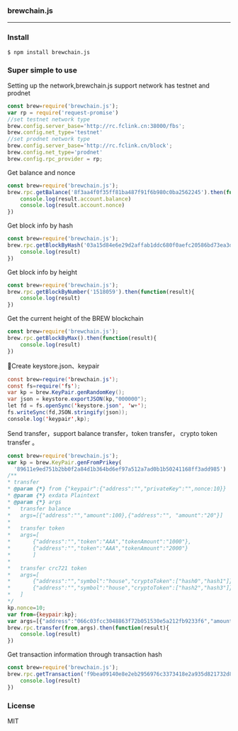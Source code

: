 ### brewchain.js
-----------------------

### Install

```
$ npm install brewchain.js
```

### Super simple to use

Setting up the network,brewchain.js support network has testnet and prodnet
```js
const brew=require('brewchain.js');
var rp = require('request-promise')
//set testnet network type
brew.config.server_base='http://rc.fclink.cn:38000/fbs';
brew.config.net_type='testnet'
//set prodnet network type
brew.config.server_base='http://rc.fclink.cn/block';
brew.config.net_type='prodnet'
brew.config.rpc_provider = rp;
```

Get balance and nonce
```js
const brew=require('brewchain.js');
brew.rpc.getBalance('8f3aa4f0f35ff81ba487f91f6b980c0ba2562245').then(function(result){
    console.log(result.account.balance)
    console.log(result.account.nonce)
})
```

Get block info by hash
```js
const brew=require('brewchain.js');
brew.rpc.getBlockByHash('03a15d84e6e29d2affab1ddc680f0aefc20586bd73ea3d81dcf6505924cfb86c').then(function(result){
    console.log(result)
})
```
Get block info by height
```js
const brew=require('brewchain.js');
brew.rpc.getBlockByNumber('1518059').then(function(result){
    console.log(result)
})
```
Get the current height of the BREW blockchain
```js
const brew=require('brewchain.js');
brew.rpc.getBlockByMax().then(function(result){
    console.log(result)
})
```

Create keystore.json、keypair

```java
const brew=require('brewchain.js');
const fs=require('fs');
var kp = brew.KeyPair.genRandomKey();
var json = keystore.exportJSON(kp,"000000");
let fd = fs.openSync('keystore.json', 'w+');
fs.writeSync(fd,JSON.stringify(json));
console.log('keypair',kp);
```

Send transfer，support balance transfer，token transfer， crypto token transfer 。

```js
const brew=require('brewchain.js');
var kp = brew.KeyPair.genFromPrikey(
  '89611e9ed751b2bb0f2a84d1b364bd6ef97a512a7ad0b1b50241168ff3add985')
/**
* transfer
* @param {*} from {"keypair":{"address":"","privateKey":"",nonce:10}}
* @param {*} exdata Plaintext
* @param {*} args 
* 	transfer balance
* 	args=[{"address":"","amount":100},{"address":"", "amount":"20"}]
* 
* 	transfer token
* 	args=[
* 		{"address":"","token":"AAA","tokenAmount":"1000"},
* 		{"address":"","token":"AAA","tokenAmount":"2000"}
*		]
* 
* 	transfer crc721 token
* 	args=[
* 		{"address":"","symbol":"house","cryptoToken":["hash0","hash1"]},
* 		{"address":"","symbol":"house","cryptoToken":["hash2","hash3"]}
* 	]
*/
kp.nonce=10;
var from={keypair:kp};
var args=[{"address":"066c03fcc3048863f72b051530e5a212fb9233f6","amount":1}]
brew.rpc.transfer(from,args).then(function(result){
    console.log(result)
})
```

Get transaction information through transaction hash
```js
const brew=require('brewchain.js');
brew.rpc.getTransaction('f9bea09140e8e2eb2956976c3373418e2a935d821732d86bce33117d17314088').then(function(result){
    console.log(result)
})
```


### License

MIT
